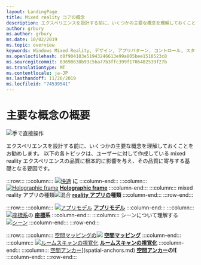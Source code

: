 ```yaml
---
layout: LandingPage
title: Mixed reality コアの概念
description: エクスペリエンスを設計する前に、いくつかの主要な概念を理解しておくことをお勧めします。 以下の各トピックは、ユーザーに対して作成している mixed reality エクスペリエンスの品質に根本的に影響を与え、その品質に寄与する基礎となる要因です。
author: grbury
ms.author: grbury
ms.date: 10/02/2019
ms.topic: overview
keywords: Windows Mixed Reality, デザイン, アプリパターン, コントロール, スタイル, HoloLens, 相互作用, UX 要素, 動作, 構成要素
ms.openlocfilehash: d8f904183e51943246613e99a805bee1518523c8
ms.sourcegitcommit: 83698638b93c5ba77b3ffc399f1706482539f27b
ms.translationtype: MT
ms.contentlocale: ja-JP
ms.lasthandoff: 11/26/2019
ms.locfileid: "74539541"
---
```

# <a name="core-concepts-overview"></a>主要な概念の概要

![手で直接操作](images/05_CoreConcepts.png)


エクスペリエンスを設計する前に、いくつかの主要な概念を理解しておくことをお勧めします。 以下の各トピックは、ユーザーに対して作成している mixed reality エクスペリエンスの品質に根本的に影響を与え、その品質に寄与する基礎となる要因です。 

:::row:::
    :::column:::
       [![快適](images/comfort-chart.PNG)](comfort.md)  **[](comfort.md)に**
    :::column-end:::
    :::column:::
       [![Holographic frame](images/destinationmars-750px.png)](holographic-frame.md)  **[Holographic frame](holographic-frame.md)**
    :::column-end:::
    :::column:::
       mixed reality アプリの種類[![](images/enhancedenvironmentapps-640px.jpg)](types-of-mixed-reality-apps.md)混合 **[reality アプリの](types-of-mixed-reality-apps.md)種類**
    :::column-end:::
:::row-end:::

:::row:::
    :::column:::
       [![アプリモデル](images/teleportation-640px.png)](app-model.md) **[アプリモデル](app-model.md)**
    :::column-end:::
    :::column:::
        [![座標系](images/coordinate-systems.PNG)](coordinate-systems.md)の **[座標](coordinate-systems.md)系**
    :::column-end:::
    :::column:::
        シーンについて理解する[![シーン](images/scene-understanding.png)](scene-understanding.md)  **[](scene-understanding.md)**
    :::column-end:::
:::row-end:::

:::row:::
    :::column:::
       [空間マッピングの![](images/surfacereconstruction.jpg)](spatial-mapping.md) **[空間マッピング](spatial-mapping.md)**
    :::column-end:::
    :::column:::
       [![ルームスキャンの視覚化](images/sr-mixedworld-140429-8pm-00068-1000px.png)](room-scan-visualization.md) **[ルームスキャンの視覚化](room-scan-visualization.md)**
    :::column-end:::
    :::column:::
       [空間アンカー](images/azurespatialanchors.jpg)](spatial-anchors.md) **[空間アンカー](spatial-anchors.md)の![**
    :::column-end:::
:::row-end:::


<br>

<br>

